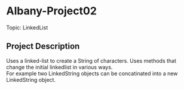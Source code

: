 # Albany-Project02
Topic: LinkedList

## Project Description
Uses a linked-list to create a String of characters. Uses methods that change the initial linkedlist in various ways. <br>
For example two LinkedString objects can be concatinated into a new LinkedString object.
